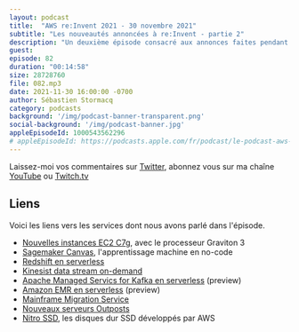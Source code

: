 ```yaml
---
layout: podcast
title:  "AWS re:Invent 2021 - 30 novembre 2021"
subtitle: "Les nouveautés annoncées à re:Invent - partie 2"
description: "Un deuxième épisode consacré aux annonces faites pendant la conférence AWS re:Invent à Las Vegas. Dans cet épisode, nous parlons de serverless avec des nouvelles options pour vous débarraser de vos serveurs, nous parlons de SageMaker Canvas, l'apprentissage machine no-code. Nous évoquerons la migration de mainframe et parlerons un petit peu de matériel avec Outposts et Nitro SSD."
guest:
episode: 82
duration: "00:14:58"
size: 28728760
file: 082.mp3
date: 2021-11-30 16:00:00 -0700  
author: Sébastien Stormacq
category: podcasts
background: '/img/podcast-banner-transparent.png'
social-background: '/img/podcast-banner.jpg'
appleEpisodeId: 1000543562296
# appleEpisodeId: https://podcasts.apple.com/fr/podcast/le-podcast-aws-en-français/id1452118442
---
```


Laissez-moi vos commentaires sur [Twitter](https://twitter.com/sebsto), abonnez vous sur ma chaîne [YouTube](https://www.youtube.com/sebsto) ou [Twitch.tv](https://www.twitch.tv/sebAWS)

## Liens

Voici les liens vers les services dont nous avons parlé dans l'épisode.

- [Nouvelles instances EC2 C7g](https://aws.amazon.com/blogs/aws/join-the-preview-amazon-ec2-c7g-instances-powered-by-new-aws-graviton3-processors/), avec le processeur Graviton 3
- [Sagemaker Canvas](https://aws.amazon.com/blogs/aws/announcing-amazon-sagemaker-canvas-a-visual-no-code-machine-learning-capability-for-business-analysts/), l'apprentissage machine en no-code
- [Redshift en serverless](https://aws.amazon.com/blogs/aws/introducing-amazon-redshift-serverless-run-analytics-at-any-scale-without-having-to-manage-infrastructure/)
- [Kinesist data stream on-demand](https://aws.amazon.com/blogs/aws/amazon-kinesis-data-streams-on-demand-stream-data-at-scale-without-managing-capacity/)
- [Apache Managed Servics for Kafka en serverless](https://aws.amazon.com/about-aws/whats-new/2021/11/amazon-msk-serverless-public-preview/) (preview)
- [Amazon EMR en serverless](https://aws.amazon.com/about-aws/whats-new/2021/11/amazon-emr-serverless-preview/) (preview) 
- [Mainframe Migration Service](https://aws.amazon.com/about-aws/whats-new/2021/11/introducing-aws-mainframe-modernization/)
- [Nouveaux serveurs Outposts](https://aws.amazon.com/blogs/aws/new-aws-outposts-servers-in-two-form-factors/)
- [Nitro SSD](https://aws.amazon.com/blogs/aws/aws-nitro-ssd-high-performance-storage-for-your-i-o-intensive-applications/), les disques dur SSD développés par AWS